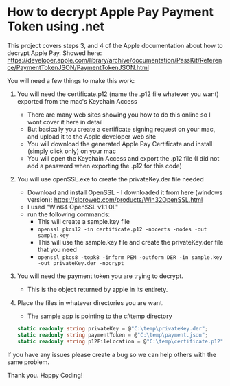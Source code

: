 # How to decrypt Apple Pay Payment Token using .net

This project covers steps 3, and 4 of the Apple documentation about how to decrypt Apple Pay.
Showed here:
https://developer.apple.com/library/archive/documentation/PassKit/Reference/PaymentTokenJSON/PaymentTokenJSON.html

You will need a few things to make this work:
1. You will need the certificate.p12 (name the .p12 file whatever you want) exported from the mac's Keychain Access
    * There are many web sites showing you how to do this online so I wont cover it here in detail    
    * But basically you create a certificate signing request on your mac, and upload it to the Apple developer web site    
    * You will download the generated Apple Pay Certificate and install (simply click only) on your mac    
    * You will open the Keychain Access and export the .p12 file (I did not add a password when exporting the .p12 for this code)

2. You will use openSSL.exe to create the privateKey.der file needed
    * Download and install OpenSSL - I downloaded it from here (windows version): https://slproweb.com/products/Win32OpenSSL.html
    * I used "Win64 OpenSSL v1.1.0L"
    * run the following commands:
      * This will create a sample.key file
      * ```openssl pkcs12 -in certificate.p12 -nocerts -nodes -out sample.key ```
      * This will use the sample.key file and create the privateKey.der file that you need
      * ```openssl pkcs8 -topk8 -inform PEM -outform DER -in sample.key -out privateKey.der -nocrypt```

3. You will need the payment token you are trying to decrypt. 
    * This is the object returned by apple in its entirety.

4. Place the files in whatever directories you are want.
    * The sample app is pointing to the c:\temp directory
    ```C#
    static readonly string privateKey = @"C:\temp\privateKey.der";
    static readonly string paymentToken = @"C:\temp\payment.json";
    static readonly string p12FileLocation = @"C:\temp\certificate.p12";
    ```

If you have any issues please create a bug so we can help others with the same problem.

Thank you.
Happy Coding!
    
      
    
